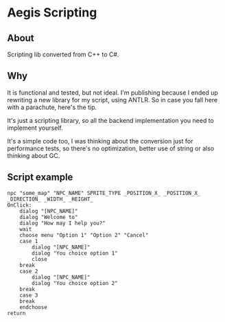 # Aegis Scripting

## About

Scripting lib converted from C++ to C#.

## Why

It is functional and tested, but not ideal. I'm publishing because I ended up rewriting a new library for my script, using ANTLR. So in case you fall here with a parachute, here's the tip.

It's just a scripting library, so all the backend implementation you need to implement yourself.

It's a simple code too, I was thinking about the conversion just for performance tests, so there's no optimization, better use of string or also thinking about GC.

## Script example

```
npc "some_map" "NPC_NAME" SPRITE_TYPE _POSITION_X_ _POSITION_X_ _DIRECTION_ _WIDTH_ _HEIGHT_
OnClick:
	dialog "[NPC_NAME]"
	dialog "Welcome to"
	dialog "How may I help you?"
	wait
	choose menu "Option 1" "Option 2" "Cancel"
	case 1
		dialog "[NPC_NAME]"
		dialog "You choice option 1"
		close
	break
	case 2
		dialog "[NPC_NAME]"
		dialog "You choice option 2"
	break
	case 3
	break
	endchoose
return
```
